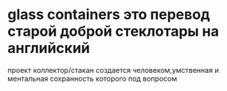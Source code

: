 # glass containers это перевод старой доброй стеклотары на английский
проект коллектор/стакан
создается человеком,умственная и ментальная сохранность которого под вопросом
